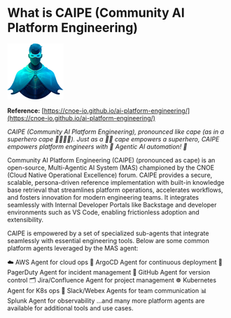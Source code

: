 # What is CAIPE (Community AI Platform Engineering)

<img src="images/caipe.svg" width="128" height="128" alt="CAIPE Logo">

**Reference:** [https://cnoe-io.github.io/ai-platform-engineering/](https://cnoe-io.github.io/ai-platform-engineering/)

_CAIPE (Community AI Platform Engineering), pronounced like cape (as in a superhero cape 🦸‍♂️🦸‍♀️). Just as a 🦸‍♂️ cape empowers a superhero, CAIPE empowers platform engineers with 🤖 Agentic AI automation! 🚀_

Community AI Platform Engineering (CAIPE) (pronounced as cape) is an open-source, Multi-Agentic AI System (MAS) championed by the CNOE (Cloud Native Operational Excellence) forum. CAIPE provides a secure, scalable, persona-driven reference implementation with built-in knowledge base retrieval that streamlines platform operations, accelerates workflows, and fosters innovation for modern engineering teams. It integrates seamlessly with Internal Developer Portals like Backstage and developer environments such as VS Code, enabling frictionless adoption and extensibility.

CAIPE is empowered by a set of specialized sub-agents that integrate seamlessly with essential engineering tools. Below are some common platform agents leveraged by the MAS agent:

☁️ AWS Agent for cloud ops
🚀 ArgoCD Agent for continuous deployment
🚨 PagerDuty Agent for incident management
🐙 GitHub Agent for version control
🗂️ Jira/Confluence Agent for project management
☸ Kubernetes Agent for K8s ops
💬 Slack/Webex Agents for team communication
📊 Splunk Agent for observability
...and many more platform agents are available for additional tools and use cases.